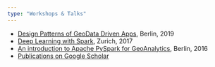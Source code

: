 ```yaml
---
type: "Workshops & Talks"
---
```


* [Design Patterns of GeoData Driven Apps](http://wherecamp2019.geoit.org/schedule/10-design-patterns-of-geodata-driven-apps/), Berlin, 2019 
* [Deep Learning with Spark](https://www.meetup.com/spark-zurich/events/237423839/), Zurich, 2017 
* [An introduction to Apache PySpark for GeoAnalytics](https://pydata.org/berlin2016/schedule/presentation/29/), Berlin, 2016
* [Publications on Google Scholar](https://scholar.google.com/citations?user=Pg-Ik9AAAAAJ&hl=en) 